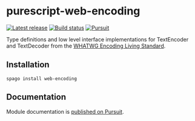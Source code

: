 # purescript-web-encoding

[![Latest release](http://img.shields.io/github/release/purescript-web/purescript-web-encoding.svg)](https://github.com/purescript-web/purescript-web-encoding/releases)
[![Build status](https://github.com/purescript-web/purescript-web-encoding/workflows/CI/badge.svg?branch=master)](https://github.com/purescript-web/purescript-web-encoding/actions?query=workflow%3ACI+branch%3Amaster)
[![Pursuit](https://pursuit.purescript.org/packages/purescript-web-encoding/badge)](https://pursuit.purescript.org/packages/purescript-web-encoding)

Type definitions and low level interface implementations for TextEncoder and TextDecoder from the [WHATWG Encoding Living Standard](https://encoding.spec.whatwg.org/).

## Installation

```
spago install web-encoding
```

## Documentation

Module documentation is [published on Pursuit](http://pursuit.purescript.org/packages/purescript-web-encoding).
